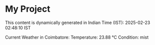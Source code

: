 # My Project

This content is dynamically generated in Indian Time (IST): 2025-02-23 02:48:10 IST


Current Weather in Coimbatore:
Temperature: 23.88 °C
Condition: mist

